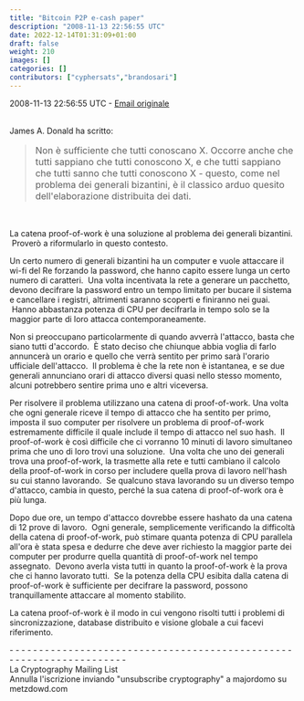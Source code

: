 ```yaml
---
title: "Bitcoin P2P e-cash paper"
description: "2008-11-13 22:56:55 UTC"
date: 2022-12-14T01:31:09+01:00
draft: false
weight: 210
images: []
categories: []
contributors: ["cyphersats","brandosari"]
---
```


2008-11-13 22:56:55 UTC - [Email originale](https://www.metzdowd.com/pipermail/cryptography/2008-November/014849.html)

<br>
James A. Donald ha scritto:
<blockquote style="font-size:16px">
    Non è sufficiente che tutti conoscano X. Occorre anche che
    tutti sappiano che tutti conoscono X, e che
    tutti sappiano che tutti sanno che tutti conoscono X
    - questo, come nel problema dei generali bizantini, è il
    classico arduo quesito dell'elaborazione distribuita dei dati.
</blockquote>
<br>

La catena proof-of-work è una soluzione al problema dei generali bizantini. &nbsp;Proverò a riformularlo in questo contesto.

Un certo numero di generali bizantini ha un computer e vuole attaccare il wi-fi del Re forzando la password, che hanno capito essere lunga un certo numero di caratteri. &nbsp;Una volta incentivata la rete a generare un pacchetto, devono decifrare la password entro un tempo limitato per bucare il sistema e cancellare i registri, altrimenti saranno scoperti e finiranno nei guai. &nbsp;Hanno abbastanza potenza di CPU per decifrarla in tempo solo se la maggior parte di loro attacca contemporaneamente.

Non si preoccupano particolarmente di quando avverrà l'attacco, basta che siano tutti d'accordo. &nbsp;È stato deciso che chiunque abbia voglia di farlo annuncerà un orario e quello che verrà sentito per primo sarà l'orario ufficiale dell'attacco. &nbsp;Il problema è che la rete non è istantanea, e se due generali annunciano orari di attacco diversi quasi nello stesso momento, alcuni potrebbero sentire prima uno e altri viceversa.

Per risolvere il problema utilizzano una catena di proof-of-work.  Una volta che ogni generale riceve il tempo di attacco che ha sentito per primo, imposta il suo computer per risolvere un problema di proof-of-work estremamente difficile il quale include il tempo di attacco nel suo hash. &nbsp;Il proof-of-work è così difficile che ci vorranno 10 minuti di lavoro simultaneo prima che uno di loro trovi una soluzione. &nbsp;Una volta che uno dei generali trova una proof-of-work, la trasmette alla rete e tutti cambiano il calcolo della proof-of-work in corso per includere quella prova di lavoro nell'hash su cui stanno lavorando. &nbsp;Se qualcuno stava lavorando su un diverso tempo d'attacco, cambia in questo, perché la sua catena di proof-of-work ora è più lunga.

Dopo due ore, un tempo d'attacco dovrebbe essere hashato da una catena di 12 prove di lavoro. &nbsp;Ogni generale, semplicemente verificando la difficoltà della catena di proof-of-work, può stimare quanta potenza di CPU parallela all'ora è stata spesa e dedurre che deve aver richiesto la maggior parte dei computer per produrre quella quantità di proof-of-work nel tempo assegnato. &nbsp;Devono averla vista tutti in quanto la proof-of-work è la prova che ci hanno lavorato tutti. &nbsp;Se la potenza della CPU esibita dalla catena di proof-of-work è sufficiente per decifrare la password, possono tranquillamente attaccare al momento stabilito.

La catena proof-of-work è il modo in cui vengono risolti tutti i problemi di sincronizzazione, database distribuito e visione globale a cui facevi riferimento.

\- \- \- \- \- \- \- \- \- \- \- \- \- \- \- \- \- \- \- \- \- \- \- \- \- \- \- \- \- \- \- \- \- \- \- \- \- \- \- \- \- \- \- \- \- \- \- \- \- \- \- \- \- \- \- \- \- \- \- \- \- \- \- \- \- \- \- \-<br>
La Cryptography Mailing List<br>
Annulla l'iscrizione inviando "unsubscribe cryptography" a majordomo su metzdowd.com
